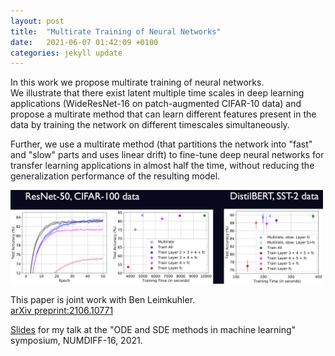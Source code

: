 ```yaml
---
layout: post
title:  "Multirate Training of Neural Networks"
date:   2021-06-07 01:42:09 +0100
categories: jekyll update
---
```


In this work we propose multirate training of neural networks. <br>
We illustrate that there exist latent multiple time scales in deep learning applications (WideResNet-16 on patch-augmented CIFAR-10 data) and propose a multirate method that can learn different features present in the data by training the network on different timescales simultaneously.

Further, we use a multirate method (that partitions the network into "fast" and "slow" parts and uses linear drift) to fine-tune deep neural networks for transfer learning applications in almost half the time, without reducing the generalization performance of the resulting model. 
<!---: partitioning neural network parameters into "fast" and "slow" parts which are trained simultaneously using different learning rates.-->
<!---***Latent multiple time scales in deep learning *** <br>-->

<img src="/pics/transfermultirate.png" width="500"/>

This paper is joint work with Ben Leimkuhler. <br>
[arXiv preprint:2106.10771](https://arxiv.org/abs/2106.10771)


[Slides]({{TiffanyVlaar.github.io}}/slides/Multirate_Numdiff.pdf) for my talk at the "ODE and SDE methods in machine learning" symposium, NUMDIFF-16, 2021.

